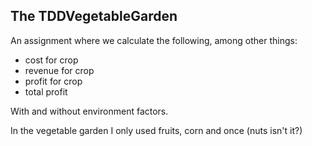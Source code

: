 ## The TDDVegetableGarden

An assignment where we calculate the following, among other things:

- cost for crop
- revenue for crop
- profit for crop
- total profit

With and without environment factors.

In the vegetable garden I only used fruits, corn and once (nuts isn't it?)

